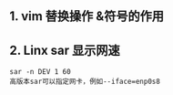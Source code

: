 ## 1. vim 替换操作 &符号的作用 

## 2.  Linx sar 显示网速
```shell
sar -n DEV 1 60 
高版本sar可以指定网卡，例如--iface=enp0s8
```
<!--stackedit_data:
eyJoaXN0b3J5IjpbMTE4NDg0NzgyMSwxOTIzMDYxMTMwXX0=
-->